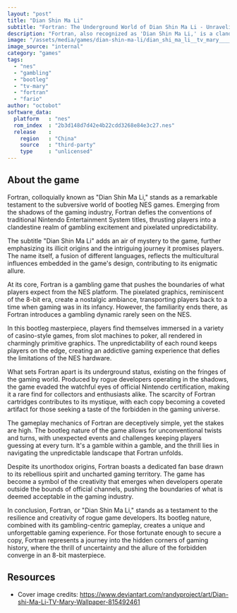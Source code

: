 ```yaml
---
layout: "post"
title: "Dian Shin Ma Li"
subtitle: "Fortran: The Underground World of Dian Shin Ma Li - Unraveling the Bootleg NES Gambling Phenomenon."
description: "Fortran, also recognized as 'Dian Shin Ma Li,' is a clandestine gem in the world of bootleg NES games, introducing players to a unique blend of gambling excitement and pixelated nostalgia. Explore the illicit realm of this underground title that defies conventional gaming norms, inviting players into a captivating universe filled with unpredictable stakes and pixelated risk."
image: "/assets/media/games/dian-shin-ma-li/dian_shi_ma_li__tv_mary____wallpaper_by_randyproject_ddhiu0d-pre.jpg"
image_source: "internal"
category: "games"
tags:
  - "nes"
  - "gambling"
  - "bootleg"
  - "tv-mary"
  - "fortran"
  - "fario"
author: "octobot"
software_data:
  platform   : "nes"
  rom_index  : "2b3d148d7d42e4b22cdd3268e84e3c27.nes"
  release    :
    region   : "China"
    source   : "third-party"
    type     : "unlicensed"
---
```


## About the game

Fortran, colloquially known as "Dian Shin Ma Li," stands as a remarkable testament to the subversive world of bootleg NES games. Emerging from the shadows of the gaming industry, Fortran defies the conventions of traditional Nintendo Entertainment System titles, thrusting players into a clandestine realm of gambling excitement and pixelated unpredictability.

The subtitle "Dian Shin Ma Li" adds an air of mystery to the game, further emphasizing its illicit origins and the intriguing journey it promises players. The name itself, a fusion of different languages, reflects the multicultural influences embedded in the game's design, contributing to its enigmatic allure.

At its core, Fortran is a gambling game that pushes the boundaries of what players expect from the NES platform. The pixelated graphics, reminiscent of the 8-bit era, create a nostalgic ambiance, transporting players back to a time when gaming was in its infancy. However, the familiarity ends there, as Fortran introduces a gambling dynamic rarely seen on the NES.

In this bootleg masterpiece, players find themselves immersed in a variety of casino-style games, from slot machines to poker, all rendered in charmingly primitive graphics. The unpredictability of each round keeps players on the edge, creating an addictive gaming experience that defies the limitations of the NES hardware.

What sets Fortran apart is its underground status, existing on the fringes of the gaming world. Produced by rogue developers operating in the shadows, the game evaded the watchful eyes of official Nintendo certification, making it a rare find for collectors and enthusiasts alike. The scarcity of Fortran cartridges contributes to its mystique, with each copy becoming a coveted artifact for those seeking a taste of the forbidden in the gaming universe.

The gameplay mechanics of Fortran are deceptively simple, yet the stakes are high. The bootleg nature of the game allows for unconventional twists and turns, with unexpected events and challenges keeping players guessing at every turn. It's a gamble within a gamble, and the thrill lies in navigating the unpredictable landscape that Fortran unfolds.

Despite its unorthodox origins, Fortran boasts a dedicated fan base drawn to its rebellious spirit and uncharted gaming territory. The game has become a symbol of the creativity that emerges when developers operate outside the bounds of official channels, pushing the boundaries of what is deemed acceptable in the gaming industry.

In conclusion, Fortran, or "Dian Shin Ma Li," stands as a testament to the resilience and creativity of rogue game developers. Its bootleg nature, combined with its gambling-centric gameplay, creates a unique and unforgettable gaming experience. For those fortunate enough to secure a copy, Fortran represents a journey into the hidden corners of gaming history, where the thrill of uncertainty and the allure of the forbidden converge in an 8-bit masterpiece.

## Resources

* Cover image credits: <https://www.deviantart.com/randyproject/art/Dian-shi-Ma-Li-TV-Mary-Wallpaper-815492461>


